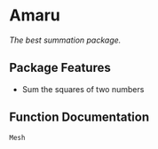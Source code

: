 # Amaru

*The best summation package.*

## Package Features
- Sum the squares of two numbers

## Function Documentation

```@docs
Mesh
```